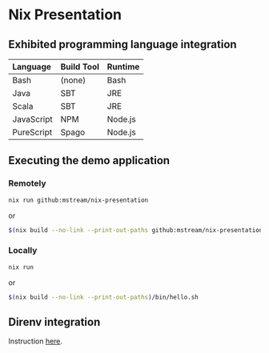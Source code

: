 # Nix Presentation

## Exhibited programming language integration

| Language | Build Tool | Runtime | 
| :--- | :--- | :--- | 
| Bash | (none) | Bash | 
| Java | SBT | JRE | 
| Scala |  SBT | JRE | 
| JavaScript | NPM | Node.js | 
| PureScript | Spago | Node.js | 

## Executing the demo application

### Remotely

```bash
nix run github:mstream/nix-presentation
```

or

```bash
$(nix build --no-link --print-out-paths github:mstream/nix-presentation)/bin/hello.sh
```

### Locally

```bash
nix run
```

or

```bash
$(nix build --no-link --print-out-paths)/bin/hello.sh
```

## Direnv integration

Instruction [here](https://github.com/nix-community/nix-direnv).
